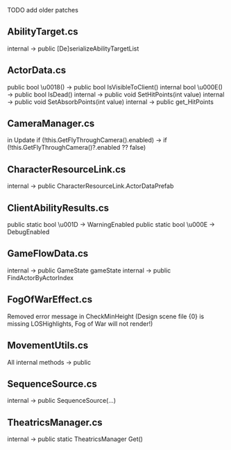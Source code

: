 TODO add older patches

## AbilityTarget.cs
internal -> public [De]serializeAbilityTargetList

## ActorData.cs
public bool \u0018() -> public bool IsVisibleToClient()
internal bool \u000E() -> public bool IsDead()
internal -> public void SetHitPoints(int value)
internal -> public void SetAbsorbPoints(int value)
internal -> public get_HitPoints

## CameraManager.cs
in Update
	if (!this.GetFlyThroughCamera().enabled) -> if (!this.GetFlyThroughCamera()?.enabled ?? false)

## CharacterResourceLink.cs
internal -> public CharacterResourceLink.ActorDataPrefab

## ClientAbilityResults.cs
public static bool \u001D -> WarningEnabled
public static bool \u000E -> DebugEnabled

## GameFlowData.cs
internal -> public GameState gameState
internal -> public FindActorByActorIndex

## FogOfWarEffect.cs
Removed error message in CheckMinHeight (Design scene file {0} is missing LOSHighlights, Fog of War will not render!)

## MovementUtils.cs
All internal methods -> public

## SequenceSource.cs
internal -> public SequenceSource(...)

## TheatricsManager.cs
internal -> public static TheatricsManager Get()
